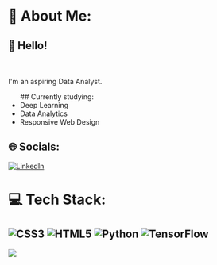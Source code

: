 # 💫 About Me:
## 👋 Hello! 
<br><br>I'm an aspiring Data Analyst. 
<ul> ## Currently studying: 
	<li>Deep Learning</li>
	<li>Data Analytics</li>
	<li>Responsive Web Design</li>
</ul>

## 🌐 Socials:
[![LinkedIn](https://img.shields.io/badge/LinkedIn-%230077B5.svg?logo=linkedin&logoColor=white)](https://linkedin.com/in/neeeal) 

# 💻 Tech Stack:
![CSS3](https://img.shields.io/badge/css3-%231572B6.svg?style=for-the-badge&logo=css3&logoColor=white) ![HTML5](https://img.shields.io/badge/html5-%23E34F26.svg?style=for-the-badge&logo=html5&logoColor=white) ![Python](https://img.shields.io/badge/python-3670A0?style=for-the-badge&logo=python&logoColor=ffdd54) ![TensorFlow](https://img.shields.io/badge/TensorFlow-%23FF6F00.svg?style=for-the-badge&logo=TensorFlow&logoColor=white)
---
[![](https://visitcount.itsvg.in/api?id=neeeal&icon=0&color=0)](https://visitcount.itsvg.in)

<!-- Proudly created with GPRM ( https://gprm.itsvg.in ) -->